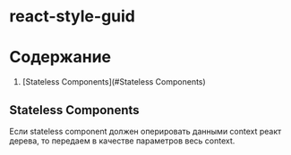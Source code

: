 # react-style-guid

# Содержание

1. [Stateless Components](#Stateless Components)

## Stateless Components

Если stateless component должен оперировать данными context реакт дерева, то передаем в качестве параметров весь context.
